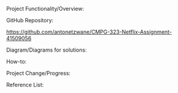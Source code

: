 Project Functionality/Overview:

GitHub Repository:

https://github.com/antonetzwane/CMPG-323-Netflix-Assignment-41509056

Diagram/Diagrams for solutions:

How-to:

Project Change/Progress:

Reference List:
